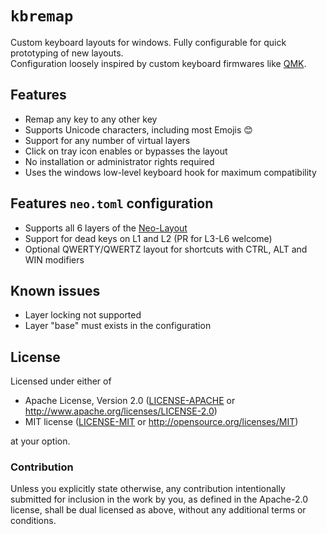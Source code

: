 # `kbremap`

Custom keyboard layouts for windows. Fully configurable for quick prototyping of new layouts.  
Configuration loosely inspired by custom keyboard firmwares like [QMK](https://qmk.fm/).

## Features
* Remap any key to any other key
* Supports Unicode characters, including most Emojis 😊
* Support for any number of virtual layers
* Click on tray icon enables or bypasses the layout
* No installation or administrator rights required
* Uses the windows low-level keyboard hook for maximum compatibility

## Features `neo.toml` configuration
* Supports all 6 layers of the [Neo-Layout](https://neo-layout.org/)
* Support for dead keys on L1 and L2 (PR for L3-L6 welcome)
* Optional QWERTY/QWERTZ layout for shortcuts with CTRL, ALT and WIN modifiers

## Known issues
* Layer locking not supported
* Layer "base" must exists in the configuration

## License

Licensed under either of

- Apache License, Version 2.0 ([LICENSE-APACHE](LICENSE-APACHE) or
  http://www.apache.org/licenses/LICENSE-2.0)
- MIT license ([LICENSE-MIT](LICENSE-MIT) or http://opensource.org/licenses/MIT)

at your option.

### Contribution

Unless you explicitly state otherwise, any contribution intentionally submitted for inclusion in the
work by you, as defined in the Apache-2.0 license, shall be dual licensed as above, without any
additional terms or conditions.
